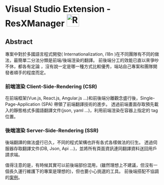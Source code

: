 # Visual Studio Extension - ResXManager <img src="https://tomenglert.gallerycdn.vsassets.io/extensions/tomenglert/resxmanager/1.53.4233.0/1620293971563/Microsoft.VisualStudio.Services.Icons.Default" alt="ResXManager" width="40" height="40" border=".1" />
## Abstract

專案中對於多國語言程式開發( Internationalization, i18n )在不同團隊有不同的做法，最簡單二分法分類是前端/後端渲染的翻譯。
前後端分工的效能已直以來爭吵不休，都各有定論 ，沒有說一定是哪一種方式比較優秀，端站自己專案和團隊開發者順手的程度而定。

### 前端渲染 Client-Side-Rendering (CSR)
在前端框架(Vue.js, React.js, Angular.js ...)和前後端分離觀念盛行後，Single-Page-Application (SPA) 帶領了前端翻譯技術的進步。
透過前端畫面存取預先載入的靜態格式多國語翻譯文件(json, yaml ...)，利用前端渲染在容器上指定的 tag 位置。

### 後端渲染 Server-Side-Rendering (SSR)
後端翻譯的做法盛行已久，不同的程式架構也許有各式各樣做法的衍生。
透過伺服器存取翻譯文件(DB, Json, Api ...)，並將所有頁面資訊連同翻譯資料送回用戶請求端。

值得注意的是，有時候其實可以前後端部份混用，(雖然理想上不建議，但沒有一個長久運行維護下的專案是理想的)，但也要小心挑選的工具。
前後端搭配不協調的[案例](https://www.topsinfosolutions.com/blog/server-side-rendering-boost-performance-user-experience/ "暗指 React.js 較 Angular.js 能配合自己的後端選染")。


